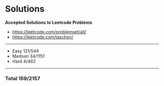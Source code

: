 # Solutions
**Accepted Solutions to Leetcode Problems**

- https://leetcode.com/problemset/all/
- https://leetcode.com/jaschon/
---
- Easy 121/544
- Medium 34/1151
- Hard 4/462

---
### Total 159/2157
